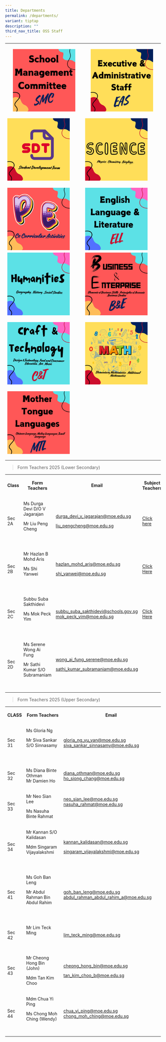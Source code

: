 ```yaml
---
title: Departments
permalink: /departments/
variant: tiptap
description: ""
third_nav_title: OSS Staff
---
```

<table style="minWidth: 50px">
<colgroup>
<col>
<col>
</colgroup>
<tbody>
<tr>
<th rowspan="1" colspan="1">
<p></p><a class="isomer-image-wrapper" href="/school-management-committee/"><img style="width: 85%;" height="auto" width="100%" alt="" src="/images/SMC.jpg"></a>
</th>
<th rowspan="1" colspan="1">
<p></p><a class="isomer-image-wrapper" href="/executive-and-administrative-staff/"><img style="width: 85%;" height="auto" width="100%" alt="" src="/images/EAS.jpg"></a>
</th>
</tr>
<tr>
<td rowspan="1" colspan="1">
<p></p><a class="isomer-image-wrapper" href="/school-development-team/"><img style="width: 85%;" height="auto" width="100%" alt="" src="/images/SDT.jpg"></a>
</td>
<td rowspan="1" colspan="1">
<p></p><a class="isomer-image-wrapper" href="/science-department/"><img style="width: 85%;" height="auto" width="100%" alt="" src="/images/SCI.jpg"></a>
</td>
</tr>
<tr>
<td rowspan="1" colspan="1">
<p></p><a class="isomer-image-wrapper" href="/pe-department/"><img style="width: 85%;" height="auto" width="100%" alt="" src="/images/PE.jpg"></a>
</td>
<td rowspan="1" colspan="1">
<p></p><a class="isomer-image-wrapper" href="/english-department/"><img style="width: 85%;" height="auto" width="100%" alt="" src="/images/ELL.jpg"></a>
</td>
</tr>
<tr>
<td rowspan="1" colspan="1"><a class="isomer-image-wrapper" href="/humanities-department/"><img style="width: 85%;" height="auto" width="100%" alt="" src="/images/HUM.jpg"></a>
<p></p>
</td>
<td rowspan="1" colspan="1"><a class="isomer-image-wrapper" href="/business-and-enterprise/"><img style="width: 85%;" height="auto" width="100%" alt="" src="/images/B_E.jpg"></a>
<p></p>
</td>
</tr>
<tr>
<td rowspan="1" colspan="1"><a class="isomer-image-wrapper" href="/craft-and-technology/"><img style="width: 85%;" height="auto" width="100%" alt="" src="/images/C_T.jpg"></a>
<p></p>
</td>
<td rowspan="1" colspan="1"><a class="isomer-image-wrapper" href="/maths-department/"><img style="width: 85%;" height="auto" width="100%" alt="" src="/images/MA.jpg"></a>
<p></p>
</td>
</tr>
<tr>
<td rowspan="1" colspan="1"><a class="isomer-image-wrapper" href="/mother-tongue-department/"><img style="width: 85%;" height="auto" width="100%" alt="" src="/images/MTL.jpg"></a>
<p></p>
</td>
<td rowspan="1" colspan="1">
<p></p>
</td>
</tr>
</tbody>
</table>
<p></p>
<blockquote>
<p>Form Teachers 2025 (Lower Secondary)</p>
</blockquote>
<table style="minWidth: 100px">
<colgroup>
<col>
<col>
<col>
<col>
</colgroup>
<tbody>
<tr>
<th rowspan="1" colspan="1">
<p>Class</p>
</th>
<th rowspan="1" colspan="1">
<p>Form Teachers</p>
</th>
<th rowspan="1" colspan="1">
<p>Email</p>
</th>
<th rowspan="1" colspan="1">
<p>Subject Teachers</p>
</th>
</tr>
<tr>
<td rowspan="1" colspan="1">
<p>Sec 2A</p>
</td>
<td rowspan="1" colspan="1">
<p>Ms Durga Devi D/O V Jagarajan</p>
<p>Mr Liu Peng Cheng</p>
<p>&nbsp;</p>
</td>
<td rowspan="1" colspan="1">
<p><a href="durga_devi_v_jagarajan@moe.edu.sg" rel="noopener nofollow" target="_blank">durga_devi_v_jagarajan@moe.edu.sg</a>
</p>
<p><a href="liu_pengcheng@moe.edu.sg" rel="noopener nofollow" target="_blank">liu_pengcheng@moe.edu.sg</a>
</p>
</td>
<td rowspan="1" colspan="1">
<p><a href="/files/Copy_of_2025_Sec_2_Subject_Teachers__2a_.pdf" rel="noopener nofollow" target="_blank">Click here</a>
</p>
</td>
</tr>
<tr>
<td rowspan="1" colspan="1">
<p>Sec 2B</p>
</td>
<td rowspan="1" colspan="1">
<p>Mr Hazlan B Mohd Aris</p>
<p>Ms Shi Yanwei</p>
<p>&nbsp;</p>
<p></p>
</td>
<td rowspan="1" colspan="1">
<p><a href="mailto:hazlan_mohd_aris@moe.edu.sg" rel="noopener noreferrer nofollow" target="_blank">hazlan_mohd_aris@moe.edu.sg</a>
</p>
<p><a href="mailto:shi_yanwei@moe.edu.sg" rel="noopener noreferrer nofollow" target="_blank">shi_yanwei@moe.edu.sg</a>
</p>
</td>
<td rowspan="1" colspan="1">
<p><a href="/files/Copy_of_2025_Sec_2_Subject_Teachers__2b_.pdf" rel="noopener nofollow" target="_blank">Click Here</a>
</p>
</td>
</tr>
<tr>
<td rowspan="1" colspan="1">
<p>Sec 2C</p>
</td>
<td rowspan="1" colspan="1">
<p>Subbu Suba Sakthidevi</p>
<p>Ms Mok Peck Yim</p>
<p>&nbsp;</p>
</td>
<td rowspan="1" colspan="1">
<p><a href="mailto:subbu_suba_sakthidevi@schools.gov.sg" rel="noopener noreferrer nofollow" target="_blank">subbu_suba_sakthidevi@schools.gov.sg</a> 
<a href="mok_peck_yim@moe.edu.sg" rel="noopener nofollow" target="_blank">mok_peck_yim@moe.edu.sg</a>
</p>
</td>
<td rowspan="1" colspan="1">
<p><a href="/files/Copy_of_2025_Sec_2_Subject_Teachers__2c_.pdf" rel="noopener nofollow" target="_blank">Click Here</a>
</p>
</td>
</tr>
<tr>
<td rowspan="1" colspan="1">
<p>Sec 2D</p>
</td>
<td rowspan="1" colspan="1">
<p>Ms Serene Wong Ai Fung</p>
<p>Mr Sathi Kumar S/O Subramaniam</p>
<p>&nbsp;</p>
</td>
<td rowspan="1" colspan="1">
<p><a href="wong_ai_fung_serene@moe.edu.sg" rel="noopener nofollow" target="_blank">wong_ai_fung_serene@moe.edu.sg</a>
</p>
<p><a href="sathi_kumar_subramaniam@moe.edu.sg" rel="noopener nofollow" target="_blank">sathi_kumar_subramaniam@moe.edu.sg</a>
</p>
</td>
<td rowspan="1" colspan="1">
<p></p>
</td>
</tr>
</tbody>
</table>
<blockquote>
<p></p>
<p></p>
<p>Form Teachers 2025 (Upper Secondary)</p>
</blockquote>
<table style="minWidth: 75px">
<colgroup>
<col>
<col>
<col>
</colgroup>
<tbody>
<tr>
<th rowspan="1" colspan="1">
<p>CLASS</p>
</th>
<th rowspan="1" colspan="1">
<p>Form Teachers</p>
</th>
<th rowspan="1" colspan="1">
<p>Email</p>
</th>
</tr>
<tr>
<td rowspan="1" colspan="1">
<p>Sec 31</p>
</td>
<td rowspan="1" colspan="1">
<p>Ms Gloria Ng</p>
<p></p>
<p>Mr Siva Sankar S/O Sinnasamy</p>
<p>&nbsp;</p>
</td>
<td rowspan="1" colspan="1">
<p><a href="gloria_ng_yu_yan@moe.edu.sg" rel="noopener nofollow" target="_blank">gloria_ng_yu_yan@moe.edu.sg </a>
<br><a href="siva_sankar_sinnasamy@moe.edu.sg" rel="noopener nofollow" target="_blank">siva_sankar_sinnasamy@moe.edu.sg</a>
</p>
</td>
</tr>
<tr>
<td rowspan="1" colspan="1">
<p>Sec 32</p>
</td>
<td rowspan="1" colspan="1">
<p>Ms Diana Binte Othman
<br>Mr Damien Ho</p>
</td>
<td rowspan="1" colspan="1">
<p><a href="diana_othman@moe.edu.sg" rel="noopener nofollow" target="_blank">diana_othman@moe.edu.sg</a>
<br><a href="ho_siong_chang@moe.edu.sg" rel="noopener nofollow" target="_blank">ho_siong_chang@moe.edu.sg</a>
</p>
</td>
</tr>
<tr>
<td rowspan="1" colspan="1">
<p>Sec 33</p>
</td>
<td rowspan="1" colspan="1">
<p>Mr Neo Sian Lee</p>
<p>Ms Nasuha Binte Rahmat</p>
</td>
<td rowspan="1" colspan="1">
<p><a href="mailto:neo_sian_lee@moe.edu.sg" rel="noopener noreferrer nofollow" target="_blank">neo_sian_lee@moe.edu.sg</a> 
<a href="nasuha_rahmat@moe.edu.sg" rel="noopener nofollow" target="_blank">nasuha_rahmat@moe.edu.sg</a>
</p>
<p>&nbsp;</p>
</td>
</tr>
<tr>
<td rowspan="1" colspan="1">
<p>Sec 34</p>
</td>
<td rowspan="1" colspan="1">
<p>Mr Kannan S/O Kalidasan</p>
<p>Mdm Singaram Vijayalakshmi</p>
<p>&nbsp;</p>
</td>
<td rowspan="1" colspan="1">
<p><a href="mailto:kannan_kalidasan@moe.edu.sg" rel="noopener noreferrer nofollow" target="_blank">kannan_kalidasan@moe.edu.sg</a>
</p>
<p><a href="mailto:singaram_vijayalakshmi@moe.edu.sg" rel="noopener noreferrer nofollow" target="_blank">singaram_vijayalakshmi@moe.edu.sg</a>
</p>
</td>
</tr>
<tr>
<td rowspan="1" colspan="1">
<p>Sec 41</p>
</td>
<td rowspan="1" colspan="1">
<p>Ms Goh Ban Leng</p>
<p>Mr Abdul Rahman Bin Abdul Rahim</p>
<p>&nbsp;</p>
</td>
<td rowspan="1" colspan="1">
<p><a href="mailto:goh_ban_leng@moe.edu.sg" rel="noopener noreferrer nofollow" target="_blank">goh_ban_leng@moe.edu.sg</a> 
<a href="abdul_rahman_abdul_rahim_a@moe.edu.sg" rel="noopener nofollow" target="_blank">abdul_rahman_abdul_rahim_a@moe.edu.sg</a>
</p>
</td>
</tr>
<tr>
<td rowspan="1" colspan="1">
<p>Sec 42</p>
</td>
<td rowspan="1" colspan="1">
<p>Mr Lim Teck Ming</p>
<p>&nbsp;</p>
</td>
<td rowspan="1" colspan="1">
<p><a href="lim_teck_ming@moe.edu.sg" rel="noopener nofollow" target="_blank">lim_teck_ming@moe.edu.sg</a>
<br>
</p>
</td>
</tr>
<tr>
<td rowspan="1" colspan="1">
<p>Sec 43</p>
</td>
<td rowspan="1" colspan="1">
<p>Mr Cheong Hong Bin (John)</p>
<p>Mdm Tan Kim Choo</p>
</td>
<td rowspan="1" colspan="1">
<p><a href="mailto:cheong_hong_bin@moe.edu.sg" rel="noopener noreferrer nofollow" target="_blank">cheong_hong_bin@moe.edu.sg</a>
</p>
<p><a href="tan_kim_choo_b@moe.edu.sg" rel="noopener nofollow" target="_blank">tan_kim_choo_b@moe.edu.sg</a>
</p>
</td>
</tr>
<tr>
<td rowspan="1" colspan="1">
<p>Sec 44</p>
</td>
<td rowspan="1" colspan="1">
<p>Mdm Chua Yi Ping</p>
<p>Ms Chong Moh Ching (Wendy)</p>
<p>&nbsp;</p>
</td>
<td rowspan="1" colspan="1">
<p><a href="mailto:chua_yi_ping@moe.edu.sg" rel="noopener noreferrer nofollow" target="_blank">chua_yi_ping@moe.edu.sg</a> 
<a href="chong_moh_ching@moe.edu.sg" rel="noopener nofollow" target="_blank">chong_moh_ching@moe.edu.sg</a>
</p>
</td>
</tr>
</tbody>
</table>
<blockquote>
<p></p>
<h4></h4>
</blockquote>
<blockquote>
<p></p>
<h4></h4>
</blockquote>
<p></p>